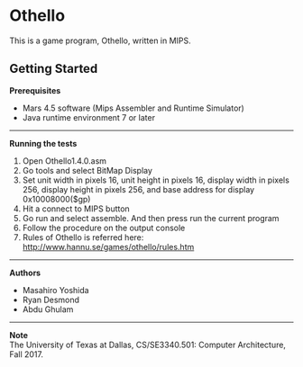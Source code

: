 Othello
==============================
This is a game program, Othello, written in MIPS.

Getting Started
-----------------
**Prerequisites** 
- Mars 4.5 software (Mips Assembler and Runtime Simulator)
- Java runtime environment 7 or later
--------------------
**Running the tests**
1.	Open Othello1.4.0.asm
2.	Go tools and select BitMap Display
3.	Set unit width in pixels 16, unit height in pixels 16, display width in pixels 256, display height in pixels 256, and base address for display 0x10008000($gp)
4.	Hit a connect to MIPS button
5.	Go run and select assemble. And then press run the current program
6.	Follow the procedure on the output console
7.	Rules of Othello is referred here: http://www.hannu.se/games/othello/rules.htm
---------------
**Authors** 
- Masahiro Yoshida
- Ryan Desmond
- Abdu Ghulam
---------------------
**Note**  
The University of Texas at Dallas, CS/SE3340.501: Computer Architecture, Fall 2017. 
